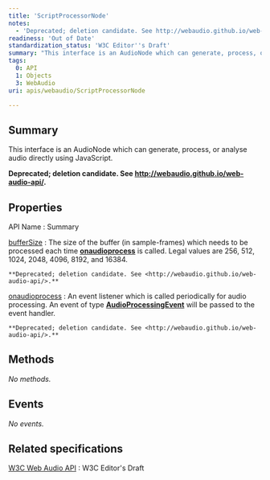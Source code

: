 ```yaml
---
title: 'ScriptProcessorNode'
notes:
  - 'Deprecated; deletion candidate. See http://webaudio.github.io/web-audio-api/.'
readiness: 'Out of Date'
standardization_status: 'W3C Editor''s Draft'
summary: "This interface is an AudioNode which can generate, process, or analyse audio directly using JavaScript.\n"
tags:
  0: API
  1: Objects
  3: WebAudio
uri: apis/webaudio/ScriptProcessorNode

---
```

## Summary

This interface is an AudioNode which can generate, process, or analyse audio directly using JavaScript.

**Deprecated; deletion candidate. See <http://webaudio.github.io/web-audio-api/>.**

## Properties

API Name
:   Summary

[bufferSize](/apis/webaudio/ScriptProcessorNode/bufferSize)
:   The size of the buffer (in sample-frames) which needs to be processed each time [**onaudioprocess**](/apis/webaudio/ScriptProcessorNode/onaudioprocess) is called. Legal values are 256, 512, 1024, 2048, 4096, 8192, and 16384.

    **Deprecated; deletion candidate. See <http://webaudio.github.io/web-audio-api/>.**

[onaudioprocess](/apis/webaudio/ScriptProcessorNode/onaudioprocess)
:   An event listener which is called periodically for audio processing. An event of type [**AudioProcessingEvent**](/apis/webaudio/AudioProcessingEvent) will be passed to the event handler.

    **Deprecated; deletion candidate. See <http://webaudio.github.io/web-audio-api/>.**

## Methods

*No methods.*

## Events

*No events.*

## Related specifications

[W3C Web Audio API](http://webaudio.github.io/web-audio-api/)
:   W3C Editor's Draft
